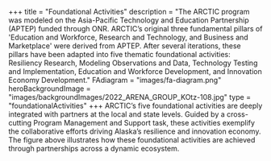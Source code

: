 +++
title = "Foundational Activities"
description = "The ARCTIC program was modeled on the Asia-Pacific Technology and Education Partnership (APTEP) funded through ONR. ARCTIC’s original three fundamental pillars of 'Education and Workforce, Research and Technology, and Business and Marketplace' were derived from APTEP. After several iterations, these pillars have been adapted into five thematic foundational activities: Resiliency Research, Modeling Observations and Data, Technology Testing and Implementation, Education and Workforce Development, and Innovation Economy Development."
FAdiagram = "images/fa-diagram.png"
heroBackgroundImage = "images/backgroundImages/2022_ARENA_GROUP_KOtz-108.jpg"
type = "foundationalActivities"
+++
ARCTIC’s five foundational activities are deeply integrated with partners at the local and state levels. Guided by a cross-cutting Program Management and Support task, these activities exemplify the collaborative efforts driving Alaska’s resilience and innovation economy. The figure above illustrates how these foundational activities are achieved through partnerships across a dynamic ecosystem.